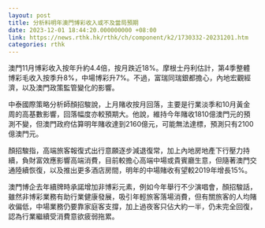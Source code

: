 ```yaml
---
layout: post
title: 分析料明年澳門博彩收入或不及當局預期
date: 2023-12-01 18:44:20.000000000 +08:00
link: https://news.rthk.hk/rthk/ch/component/k2/1730332-20231201.htm
categories: rthk
---
```


澳門11月博彩收入按年升約4.4倍，按月跌近18%。摩根士丹利估計，第4季整體博彩毛收入按季升8%，中場博彩升7%。不過，富瑞同瑞銀都擔心，內地宏觀經濟，以及澳門政策監管變化的影響。

中泰國際策略分析師顏招駿說，上月賭收按月回落，主要是行業淡季和10月黃金周的高基數影響，回落幅度亦較預期大。他說，維持今年賭收1810億澳門元的預測不變，但澳門政府估算明年賭收達到2160億元，可能無法達標，預測只有2100億澳門元。

顏招駿指，高端旅客報復式出行意願逐步減退復常，加上內地房地產下行壓力持續，負財富效應影響高端消費，目前較擔心高端中場或貴賓廳生意，但隨著澳門交通陸續恢復，以及推出更多酒店房間，明年的中場賭收有望較2019年增長15%。

澳門博企去年續牌時承諾增加非博彩元素，例如今年舉行不少演唱會，顏招駿話，雖然非博彩業務有助行業健康發展，吸引年輕旅客落場消費，但有關旅客的人均賭收偏低，中場業務仍要靠家庭客支撐，加上過夜客只佔大約一半，仍未完全回復，認為行業繼續受消費意欲疲弱拖累。

